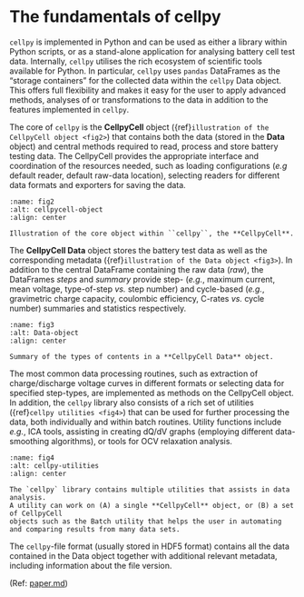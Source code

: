 # The fundamentals of cellpy
`cellpy` is implemented in Python and can be used as either a library within Python scripts,
or as a stand-alone application for analysing battery cell test data. Internally, `cellpy` utilises the rich
ecosystem of scientific tools available for Python. In particular, `cellpy` uses `pandas` DataFrames as the
“storage containers” for the collected data within the `cellpy` Data object. This offers full flexibility and
makes it easy for the user to apply advanced methods, analyses of or transformations to the data in addition
to the features implemented in `cellpy`.

The core of `cellpy` is the **CellpyCell** object ({ref}`illustration of the CellpyCell object <fig2>`) that contains
both the data (stored in the **Data** object) and central methods required to read, process and store battery testing data.
The CellpyCell provides the appropriate interface and coordination of the resources needed, such as loading
configurations (*e.g* default reader, default raw-data location), selecting readers for different data formats and
exporters for saving the data.

```{figure} figures/CellpyCell.jpg
:name: fig2
:alt: cellpycell-object
:align: center

Illustration of the core object within ``cellpy``, the **CellpyCell**.
```

The **CellpyCell Data** object stores the battery test data as well as the corresponding metadata
({ref}`illustration of the Data object <fig3>`). In addition to the central DataFrame containing the raw data (*raw*),
the DataFrames *steps* and *summary* provide step- (*e.g.*, maximum current, mean voltage,
type-of-step *vs.* step number) and cycle-based (*e.g.*, gravimetric charge capacity, coulombic
efficiency, C-rates *vs.* cycle number) summaries and statistics respectively.

```{figure} ./figures/CellpyData.jpg
:name: fig3
:alt: Data-object
:align: center

Summary of the types of contents in a **CellpyCell Data** object.
```

The most common data processing routines, such as extraction of charge/discharge voltage curves in different
formats or selecting data for specified step-types, are implemented as methods on the CellpyCell object. In
addition, the `cellpy` library also consists of a rich set of utilities ({ref}`cellpy utilities <fig4>`) that can be
used for further processing the data, both individually and within batch routines. Utility functions include *e.g.*,
ICA tools, assisting in creating dQ/dV graphs (employing different data-smoothing algorithms), or tools for
OCV relaxation analysis.


```{figure} ./figures/Cellpy-Utils.jpg
:name: fig4
:alt: cellpy-utilities
:align: center

The `cellpy` library contains multiple utilities that assists in data analysis.
A utility can work on (A) a single **CellpyCell** object, or (B) a set of CellpyCell
objects such as the Batch utility that helps the user in automating
and comparing results from many data sets.
```

The `cellpy`-file format (usually stored in HDF5 format) contains all the data contained in
the Data object together with additional relevant metadata, including information about the file version.

(Ref: [paper.md](https://github.com/jepegit/cellpy/tree/master/paper))
